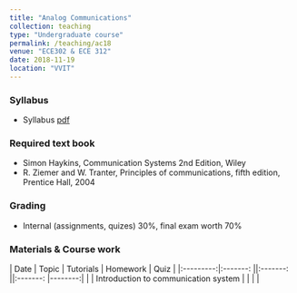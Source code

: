 ```yaml
---
title: "Analog Communications"
collection: teaching
type: "Undergraduate course"
permalink: /teaching/ac18
venue: "ECE302 & ECE 312"
date: 2018-11-19
location: "VVIT"
---
```


### Syllabus

* Syllabus [pdf](http://mpsaradhi.github.io/files/R16AC-Syllabus.pdf)

### Required text book

* Simon Haykins, Communication Systems 2nd Edition, Wiley
* R. Ziemer and W. Tranter, Principles of communications, fifth edition, Prentice Hall, 2004

### Grading

* Internal (assignments, quizes) 30%, final exam worth 70%


### Materials & Course work

| Date      | Topic                                | Tutorials  | Homework | Quiz    |
|:---------:|:-------:                             ||:-------: ||:-------: |--------:|
|           | Introduction to communication system |            |          |         |

